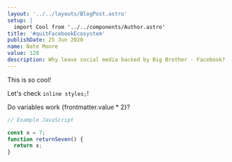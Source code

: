 ```yaml
---
layout: '../../layouts/BlogPost.astro'
setup: |
  import Cool from '../../components/Author.astro'
title: '#quitFacebookEcosystem'
publishDate: 25 Jun 2020
name: Nate Moore
value: 128
description: Why leave social media backed by Big Brother - Facebook?
---
```


<Cool name={frontmatter.name} href="https://twitter.com/n_moore" client:load />

This is so cool!

Let's check `inline styles;`!

Do variables work {frontmatter.value \* 2}?

```javascript
// Example JavaScript

const x = 7;
function returnSeven() {
  return x;
}
```
